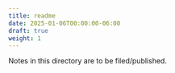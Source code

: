 ```yaml
---
title: readme
date: 2025-01-06T00:00:00-06:00
draft: true
weight: 1 
---
```


Notes in this directory are to be filed/published.